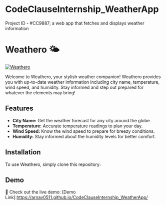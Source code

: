 # CodeClauseInternship_WeatherApp
Project ID - #CC9887; a web app that fetches and displays weather information

# Weathero 🌤️

[![Weathero](https://img.shields.io/badge/Weather%20App-Weathero-CC9887?style=for-the-badge)](https://your_website.com)

Welcome to Weathero, your stylish weather companion! Weathero provides you with up-to-date weather information including city name, temperature, wind speed, and humidity. Stay informed and step out prepared for whatever the elements may bring!

## Features

- **City Name:** Get the weather forecast for any city around the globe.
- **Temperature:** Accurate temperature readings to plan your day.
- **Wind Speed:** Know the wind speed to prepare for breezy conditions.
- **Humidity:** Stay informed about the humidity levels for better comfort.

## Installation

To use Weathero, simply clone this repository:

## Demo
🚀 Check out the live demo: [Demo Link]:https://arnav0511.github.io/CodeClauseInternship_WeatherApp/

